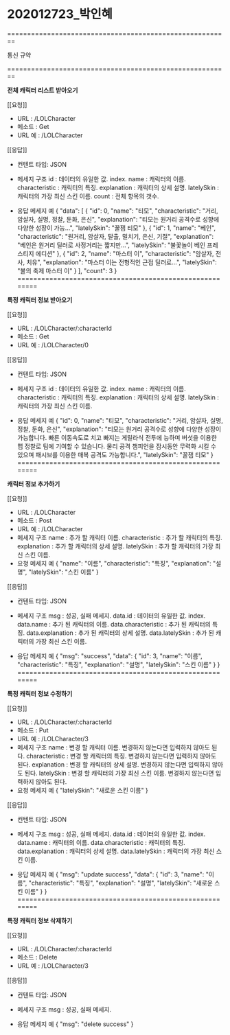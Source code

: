 # 202012723_박인혜
========================================================

통신 규약

========================================================

**전체 캐릭터 리스트 받아오기**

[[요청]]
- URL : /LOLCharacter
- 메소드 : Get
- URL 예 : /LOLCharacter

[[응답]]
- 컨텐트 타입: JSON
- 메세지 구조
id : 데이터의 유일한 값. index.
name : 캐릭터의 이름.
characteristic : 캐릭터의 특징.
explanation : 캐릭터의 상세 설명.
latelySkin : 캐릭터의 가장 최신 스킨 이름.
count : 전체 항목의 갯수.

- 응답 메세지 예
{
    "data": [
        {
            "id": 0,
            "name": "티모",
            "characteristic": "거리, 암살자, 실명, 정찰, 둔화, 은신",
            "explanation": "티모는 원거리 공격수로 성향에 다양한 성장이 가능...",
            "latelySkin": "꿀잼 티모"
        },
        {
            "id": 1,
            "name": "베인",
            "characteristic": "원거리, 암살자, 탈출, 밀치기, 은신, 기절",
            "explanation": "베인은 원거리 딜러로 사정거리는 짧지만...",
            "latelySkin": "불꽃놀이 베인 프레스티지 에디션"
        },
        {
            "id": 2,
            "name": "마스터 이",
            "characteristic": "암살자, 전사, 치유",
            "explanation": "마스터 이는 전형적인 근접 딜러로...",
            "latelySkin": "불의 축제 마스터 이"
        }
    ],
    "count": 3
}
========================================================

**특정 캐릭터 정보 받아오기**

[[요청]]
- URL : /LOLCharacter/:characterId
- 메소드 : Get
- URL 예 : /LOLCharacter/0

[[응답]]
- 컨텐트 타입: JSON
- 메세지 구조
id : 데이터의 유일한 값. index.
name : 캐릭터의 이름.
characteristic : 캐릭터의 특징.
explanation : 캐릭터의 상세 설명.
latelySkin : 캐릭터의 가장 최신 스킨 이름.

- 응답 메세지 예
{
    "id": 0,
    "name": "티모",
    "characteristic": "거리, 암살자, 실명, 정찰, 둔화, 은신",
    "explanation": "티모는 원거리 공격수로 성향에 다양한 성장이 가능합니다. 빠른 이동속도로 치고 빠지는 게릴라식 전투에 능하며 버섯을 이용한 맵 정찰로 팀에 기여할 수 있습니다. 물리 공격 챔피언을 잠시동안 무력화 시킬 수 있으며 패시브를 이용한 매복 공격도 가능합니다.",
    "latelySkin": "꿀잼 티모"
}
========================================================

**캐릭터 정보 추가하기**

[[요청]]
- URL : /LOLCharacter
- 메소드 : Post
- URL 예 : /LOLCharacter
- 메세지 구조
name : 추가 할 캐릭터 이름.
characteristic : 추가 할 캐릭터의 특징.
explanation : 추가 할 캐릭터의 상세 설명.
latelySkin : 추가 할 캐릭터의 가장 최신 스킨 이름.
- 요청 메세지 예
{
    "name": "이름",
    "characteristic": "특징",
    "explanation": "설명",
    "latelySkin": "스킨 이름"
}

[[응답]]
- 컨텐트 타입: JSON
- 메세지 구조
msg : 성공, 실패 메세지.
data.id : 데이터의 유일한 값. index.
data.name : 추가 된 캐릭터의 이름.
data.characteristic : 추가 된 캐릭터의 특징.
data.explanation : 추가 된 캐릭터의 상세 설명.
data.latelySkin : 추가 된 캐릭터의 가장 최신 스킨 이름.

- 응답 메세지 예
{
    "msg": "success",
    "data": {
        "id": 3,
        "name": "이름",
        "characteristic": "특징",
        "explanation": "설명",
        "latelySkin": "스킨 이름"
    }
}
========================================================

**특정 캐릭터 정보 수정하기**

[[요청]]
- URL : /LOLCharacter/:characterId
- 메소드 : Put
- URL 예 : /LOLCharacter/3
- 메세지 구조
name : 변경 할 캐릭터 이름. 변경하지 않는다면 입력하지 않아도 된다.
characteristic : 변경 할 캐릭터의 특징. 변경하지 않는다면 입력하지 않아도 된다.
explanation : 변경 할 캐릭터의 상세 설명. 변경하지 않는다면 입력하지 않아도 된다.
latelySkin : 변경 할 캐릭터의 가장 최신 스킨 이름. 변경하지 않는다면 입력하지 않아도 된다.
- 요청 메세지 예
{
    "latelySkin": "새로운 스킨 이름"
}

[[응답]]
- 컨텐트 타입: JSON
- 메세지 구조
msg : 성공, 실패 메세지.
data.id : 데이터의 유일한 값. index.
data.name : 캐릭터의 이름.
data.characteristic : 캐릭터의 특징.
data.explanation : 캐릭터의 상세 설명.
data.latelySkin : 캐릭터의 가장 최신 스킨 이름.

- 응답 메세지 예
{
    "msg": "update success",
    "data": {
        "id": 3,
        "name": "이름",
        "characteristic": "특징",
        "explanation": "설명",
        "latelySkin": "새로운 스킨 이름"
    }
}
========================================================

**특정 캐릭터 정보 삭제하기**

[[요청]]
- URL : /LOLCharacter/:characterId
- 메소드 : Delete
- URL 예 : /LOLCharacter/3

[[응답]]
- 컨텐트 타입: JSON
- 메세지 구조
msg : 성공, 실패 메세지.

- 응답 메세지 예
{
    "msg": "delete success"
}